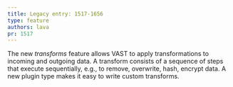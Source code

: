 ```yaml
---
title: Legacy entry: 1517-1656
type: feature
authors: lava
pr: 1517
---
```


The new *transforms* feature allows VAST to apply transformations to incoming
and outgoing data. A transform consists of a sequence of steps that execute
sequentially, e.g., to remove, overwrite, hash, encrypt data. A new plugin type
makes it easy to write custom transforms.
